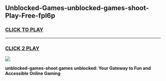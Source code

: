 
## Unblocked-Games-unblocked-games-shoot-Play-Free-fpl6p
<h3>
<a href="https://premium76.site?title=unblocked-games-shoot&ref=09A">CLICK TO PLAY</a></h3>
<hr>

<h3>
<a href="https://premium76.site?title=unblocked-games-shoot&ref=09A">CLICK 2 PLAY</a>
  
</h3>

<a href="https://premium76.site?title=unblocked-games-shoot&ref=09A"><img src="https://clearcache.store/games.png"></a>


**unblocked-games-shoot games unblocked: Your Gateway to Fun and Accessible Online Gaming**
